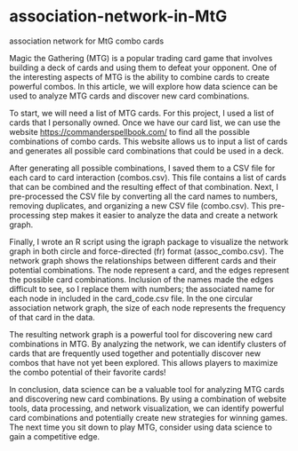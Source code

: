 # association-network-in-MtG
association network for MtG combo cards


Magic the Gathering (MTG) is a popular trading card game that involves building a deck of cards and using them to defeat your opponent. One of the interesting aspects of MTG is the ability to combine cards to create powerful combos. In this article, we will explore how data science can be used to analyze MTG cards and discover new card combinations.

To start, we will need a list of MTG cards. For this project, I used a list of cards that I personally owned. Once we have our card list, we can use the website https://commanderspellbook.com/ to find all the possible combinations of combo cards. This website allows us to input a list of cards and generates all possible card combinations that could be used in a deck.

After generating all possible combinations, I saved them to a CSV file for each card to card interaction (combos.csv). This file contains a list of cards that can be combined and the resulting effect of that combination. Next, I pre-processed the CSV file by converting all the card names to numbers, removing duplicates, and organizing a new CSV file (combo.csv). This pre-processing step makes it easier to analyze the data and create a network graph.

Finally, I wrote an R script using the igraph package to visualize the network graph in both circle and force-directed (fr) format (assoc_combo.csv). The network graph shows the relationships between different cards and their potential combinations. The node represent a card, and the edges represent the possible card combinations. Inclusion of the names made the edges difficult to see, so I replace them with numbers; the associated name for each node in included in the card_code.csv file. In the one circular association network graph, the size of each node represents the frequency of that card in the data. 

The resulting network graph is a powerful tool for discovering new card combinations in MTG. By analyzing the network, we can identify clusters of cards that are frequently used together and potentially discover new combos that have not yet been explored. This allows players to maximize the combo potential of their favorite cards!

In conclusion, data science can be a valuable tool for analyzing MTG cards and discovering new card combinations. By using a combination of website tools, data processing, and network visualization, we can identify powerful card combinations and potentially create new strategies for winning games. The next time you sit down to play MTG, consider using data science to gain a competitive edge.
